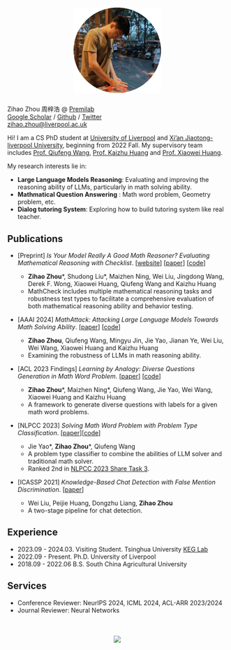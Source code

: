 <h1 align='center'>
  <br>
  <img src='images/me.png'  width='200'>
  <br>
</h1>


Zihao Zhou 周梓浩 @ [Premilab](http://www.premilab.com/MainPage.ashx)  
[Google Scholar](https://scholar.google.com/citations?hl=zh-CN&user=4P9trp4AAAAJ) / [Github](https://github.com/zhouzihao501) / [Twitter](https://x.com/zihaozhou_)  
zihao.zhou@liverpool.ac.uk

Hi! I am a CS PhD student at [University of Liverpool](https://www.liverpool.ac.uk/) and [Xi’an Jiaotong-liverpool University](https://www.xjtlu.edu.cn/en), beginning from 2022 Fall. 
My supervisory team includes [Prof. Qiufeng Wang](http://www.premilab.com/QiufengWANG.ashx), [Prof. Kaizhu Huang](http://www.premilab.com/KaizhuHUANG.ashx) and [Prof. Xiaowei Huang](https://cgi.csc.liv.ac.uk/~xiaowei/).

My research interests lie in:
*  __Large Language Models Reasoning__: Evaluating and improving the reasoning ability of LLMs, particularly in math solving ability.
*  __Mathmatical Question Answering__ : Math word problem, Geometry problem, etc. 
*  __Dialog tutoring System__: Exploring how to build tutoring system like real teacher.




## Publications
* [Preprint] _Is Your Model Really A Good Math Reasoner? Evaluating Mathematical Reasoning with Checklist_. [[website](https://mathcheck.github.io/)] [[paper](https://arxiv.org/abs/2407.08733)] [[code](https://github.com/PremiLab-Math/MathCheck)]
  * __Zihao Zhou__\*, Shudong Liu\*, Maizhen Ning, Wei Liu, Jingdong Wang, Derek F. Wong, Xiaowei Huang, Qiufeng Wang and Kaizhu Huang 
  * MathCheck includes multiple mathematical reasoning tasks and robustness test types to facilitate a comprehensive evaluation of both mathematical reasoning ability and behavior testing.

* [AAAI 2024] _MathAttack: Attacking Large Language Models Towards Math Solving Ability_. [[paper](https://ojs.aaai.org/index.php/AAAI/article/view/29949)] [[code](https://github.com/zhouzihao501/MathAttack)]
  * __Zihao Zhou__, Qiufeng Wang, Mingyu Jin, Jie Yao, Jianan Ye, Wei Liu, Wei Wang, Xiaowei Huang and Kaizhu Huang 
  * Examining the robustness of LLMs in math reasoning ability.

* [ACL 2023 Findings] _Learning by Analogy: Diverse Questions Generation in Math Word Problem_. [[paper](https://aclanthology.org/2023.findings-acl.705/)] [[code](https://github.com/zhouzihao501/DiverseMWP)]
  * __Zihao Zhou__\*, Maizhen Ning\*, Qiufeng Wang, Jie Yao, Wei Wang, Xiaowei Huang and Kaizhu Huang 
  * A framework to generate diverse questions with labels for a given math word problems.

* [NLPCC 2023] _Solving Math Word Problem with Problem Type Classification_. [[paper](https://arxiv.org/abs/2308.13844)][[code](https://github.com/zhouzihao501/NLPCC2023-Shared-Task3-ChineseMWP)]
  * Jie Yao\*, __Zihao Zhou__\*, Qiufeng Wang
  * A problem type classifier to combine the abilities of LLM solver and traditional math solver.
  * Ranked 2nd in [NLPCC 2023 Share Task 3](https://github.com/2003pro/CNMWP).

* [ICASSP 2021] _Knowledge-Based Chat Detection with False Mention Discrimination_. [[paper](https://ieeexplore.ieee.org/document/9414073)]
  * Wei Liu, Peijie Huang, Dongzhu Liang, __Zihao Zhou__ 
  * A two-stage pipeline for chat detection.

## Experience
* 2023.09 - 2024.03. Visiting Student. Tsinghua University [KEG Lab](https://github.com/THUDM)
* 2022.09 - Present. Ph.D.  University of Liverpool
* 2018.09 - 2022.06 B.S.  South China Agricultural University

## Services
* Conference Reviewer: NeurIPS 2024, ICML 2024, ACL-ARR 2023/2024
* Journal Reviewer: Neural Networks


<h1 align='center'>
<a href='https://mapmyvisitors.com/web/1bvgf'  title='Visit tracker'><img src='https://mapmyvisitors.com/map.png?cl=080808&w=a&t=n&d=bgLbv9WnxUXUbiTbQOboCRTwbO3k2d9dvt--ZP8c6LM&co=ffffff&ct=808080'/></a>
</h1>
